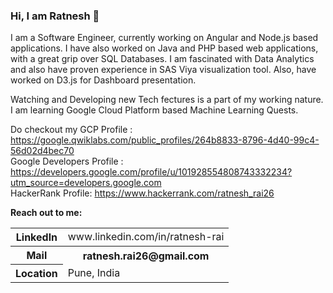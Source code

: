 ### Hi, I am Ratnesh 👋

I am a Software Engineer, currently working on Angular and Node.js based applications. I have also worked on Java and PHP based web applications, with a great grip over SQL Databases. I am fascinated with Data Analytics and also have proven experience in SAS Viya visualization tool. Also, have worked on D3.js for Dashboard presentation.

Watching and Developing new Tech fectures is a part of my working nature. I am learning Google Cloud Platform based Machine Learning Quests.

Do checkout my GCP Profile : https://google.qwiklabs.com/public_profiles/264b8833-8796-4d40-99c4-56d02d4bec70
<br>Google Developers Profile : https://developers.google.com/profile/u/101928554808743332234?utm_source=developers.google.com
<br>HackerRank Profile: https://www.hackerrank.com/ratnesh_rai26
<!--
**RatneshR/RatneshR** is a ✨ _special_ ✨ repository because its `README.md` (this file) appears on your GitHub profile.

Here are some ideas to get you started:

- 🔭 I’m currently working on ...
- 🌱 I’m currently learning ...
- 👯 I’m looking to collaborate on ...
- 🤔 I’m looking for help with ...
- 💬 Ask me about ...
- 📫 How to reach me: ...
- 😄 Pronouns: ...
- ⚡ Fun fact: ...
-->
<strong>Reach out to me:</strong>
<table>  
    <tr>
        <th>Linkedln</th>
        <td>www.linkedin.com/in/ratnesh-rai</td>
    </tr>
    <tr>
        <th>Mail</th>        
        <th>ratnesh.rai26@gmail.com</th>
    </tr>
    <tr>
        <th>Location</th>
        <td>Pune, India</td>
    </tr>
</table>
